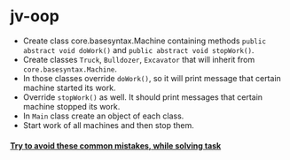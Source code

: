 # jv-oop

- Create class core.basesyntax.Machine containing methods `public abstract void doWork()` and `public abstract void stopWork()`.  
- Create classes `Truck`, `Bulldozer`, `Excavator` that will inherit from `core.basesyntax.Machine`.
- In those classes override `doWork()`, so it will print message that certain machine started its work.
- Override `stopWork()` as well. It should print messages that certain machine stopped its work.
- In `Main` class create an object of each class.
- Start work of all machines and then stop them.

#### [Try to avoid these common mistakes, while solving task](https://mate-academy.github.io/jv-program-common-mistakes/java-core/oop/oop)

